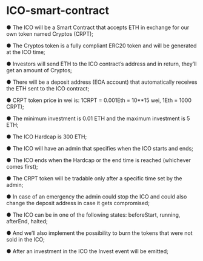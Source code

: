 # ICO-smart-contract


● The ICO will be a Smart Contract that accepts ETH in exchange for our own token named Cryptos (CRPT);

● The Cryptos token is a fully compliant ERC20 token and will be generated at the ICO time;

● Investors will send ETH to the ICO contract’s address and in return, they’ll get an amount of Cryptos;

● There will be a deposit address (EOA account) that automatically receives the ETH sent to the ICO contract;

● CRPT token price in wei is: 1CRPT = 0.001Eth = 10**15 wei, 1Eth = 1000 CRPT);

● The minimum investment is 0.01 ETH and the maximum investment is 5 ETH;

● The ICO Hardcap is 300 ETH;

● The ICO will have an admin that specifies when the ICO starts and ends;

● The ICO ends when the Hardcap or the end time is reached (whichever comes first);

● The CRPT token will be tradable only after a specific time set by the admin;

● In case of an emergency the admin could stop the ICO and could also change the deposit address in case it gets compromised;

● The ICO can be in one of the following states: beforeStart, running, afterEnd, halted;

● And we’ll also implement the possibility to burn the tokens that were not sold in the ICO;

● After an investment in the ICO the Invest event will be emitted;
